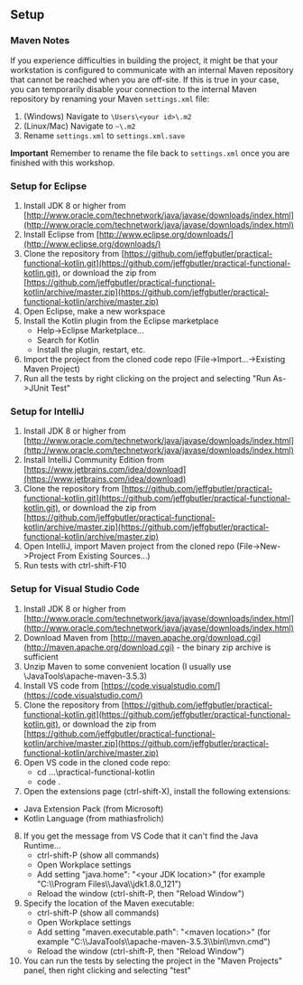 ## Setup

### Maven Notes
If you experience difficulties in building the project, it might be that your workstation is configured to communicate with an internal Maven repository that cannot be reached when you are off-site. If this is true in your case, you can temporarily disable your connection to the internal Maven repository by renaming your Maven `settings.xml` file:

1. (Windows) Navigate to `\Users\<your id>\.m2`
2. (Linux/Mac) Navigate to `~\.m2`
3. Rename `settings.xml` to `settings.xml.save`

**Important** Remember to rename the file back to `settings.xml` once you are finished with this workshop. 

### Setup for Eclipse
1. Install JDK 8 or higher from [http://www.oracle.com/technetwork/java/javase/downloads/index.html](http://www.oracle.com/technetwork/java/javase/downloads/index.html)
2. Install Eclipse from [http://www.eclipse.org/downloads/](http://www.eclipse.org/downloads/)
3. Clone the repository from [https://github.com/jeffgbutler/practical-functional-kotlin.git](https://github.com/jeffgbutler/practical-functional-kotlin.git), or download the zip from [https://github.com/jeffgbutler/practical-functional-kotlin/archive/master.zip](https://github.com/jeffgbutler/practical-functional-kotlin/archive/master.zip)
4. Open Eclipse, make a new workspace
5. Install the Kotlin plugin from the Eclipse marketplace
   - Help->Eclipse Marketplace...
   - Search for Kotlin
   - Install the plugin, restart, etc.
6. Import the project from the cloned code repo (File->Import...->Existing Maven Project)
7. Run all the tests by right clicking on the project and selecting "Run As->JUnit Test"

### Setup for IntelliJ
1. Install JDK 8 or higher from [http://www.oracle.com/technetwork/java/javase/downloads/index.html](http://www.oracle.com/technetwork/java/javase/downloads/index.html)
2. Install IntelliJ Community Edition from [https://www.jetbrains.com/idea/download](https://www.jetbrains.com/idea/download)
3. Clone the repository from [https://github.com/jeffgbutler/practical-functional-kotlin.git](https://github.com/jeffgbutler/practical-functional-kotlin.git), or download the zip from [https://github.com/jeffgbutler/practical-functional-kotlin/archive/master.zip](https://github.com/jeffgbutler/practical-functional-kotlin/archive/master.zip)
4. Open IntelliJ, import Maven project from the cloned repo (File->New->Project From Existing Sources...)
5. Run tests with ctrl-shift-F10

### Setup for Visual Studio Code
1. Install JDK 8 or higher from [http://www.oracle.com/technetwork/java/javase/downloads/index.html](http://www.oracle.com/technetwork/java/javase/downloads/index.html)
2. Download Maven from [http://maven.apache.org/download.cgi](http://maven.apache.org/download.cgi) - the binary zip archive is sufficient
3. Unzip Maven to some convenient location (I usually use \JavaTools\apache-maven-3.5.3) 
4. Install VS code from [https://code.visualstudio.com/](https://code.visualstudio.com/)
5. Clone the repository from [https://github.com/jeffgbutler/practical-functional-kotlin.git](https://github.com/jeffgbutler/practical-functional-kotlin.git), or download the zip from [https://github.com/jeffgbutler/practical-functional-kotlin/archive/master.zip](https://github.com/jeffgbutler/practical-functional-kotlin/archive/master.zip)
6. Open VS code in the cloned code repo:
   - cd ...\practical-functional-kotlin
   - code .
7. Open the extensions page (ctrl-shift-X), install the following extensions:
  - Java Extension Pack (from Microsoft)
  - Kotlin Language (from mathiasfrolich)
8. If you get the message from VS Code that it can't find the Java Runtime...
   - ctrl-shift-P (show all commands)
   - Open Workplace settings
   - Add setting "java.home": "\<your JDK location\>" (for example "C:\\\\Program Files\\\\Java\\\\jdk1.8.0_121")
   - Reload the window (ctrl-shift-P, then "Reload Window")
9. Specify the location of the Maven executable:
   - ctrl-shift-P (show all commands)
   - Open Workplace settings
   - Add setting "maven.executable.path": "\<maven location\>" (for example "C:\\\\JavaTools\\\\apache-maven-3.5.3\\\\bin\\\\mvn.cmd")
   - Reload the window (ctrl-shift-P, then "Reload Window")
10. You can run the tests by selecting the project in the "Maven Projects" panel, then right clicking and selecting "test"
